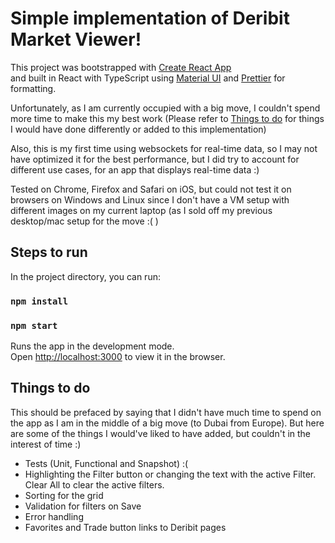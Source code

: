# Simple implementation of Deribit Market Viewer!

This project was bootstrapped with [Create React App](https://github.com/facebook/create-react-app)\
and built in React with TypeScript using [Material UI](https://mui.com/material-ui/) and [Prettier](https://prettier.io/) for formatting.

Unfortunately, as I am currently occupied with a big move, I couldn't spend more time to make this my best work (Please refer to [Things to do](https://github.com/urstruly/market-viewer/edit/main/README.md#things-to-do) for things I would have done differently or added to this implementation)

Also, this is my first time using websockets for real-time data, so I may not have optimized it for the best performance, but I did try to account for different use cases, for an app that displays real-time data :)

Tested on Chrome, Firefox and Safari on iOS, but could not test it on browsers on Windows and Linux since I don't have a VM setup with different images on my current laptop (as I sold off my previous desktop/mac setup for the move :( )

## Steps to run

In the project directory, you can run:

### `npm install`
### `npm start`

Runs the app in the development mode.\
Open [http://localhost:3000](http://localhost:3000) to view it in the browser.

## Things to do

This should be prefaced by saying that I didn't have much time to spend on the app as I am in the middle of a big move (to Dubai from Europe). But here are some of the things I would've liked to have added, but couldn't in the interest of time :)

* Tests (Unit, Functional and Snapshot) :(
* Highlighting the Filter button or changing the text with the active Filter. Clear All to clear the active filters.
* Sorting for the grid
* Validation for filters on Save
* Error handling
* Favorites and Trade button links to Deribit pages
